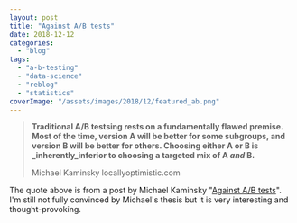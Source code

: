 ```yaml
---
layout: post
title: "Against A/B tests"
date: 2018-12-12
categories: 
  - "blog"
tags: 
  - "a-b-testing"
  - "data-science"
  - "reblog"
  - "statistics"
coverImage: "/assets/images/2018/12/featured_ab.png"
---
```


> **Traditional A/B testsing rests on a fundamentally flawed premise. Most of the time, version A will be better for some subgroups, and version B will be better for others. Choosing either A or B is _inherently_inferior to choosing a targeted mix of A _and_ B.**
> 
> Michael Kaminsky locallyoptimistic.com

The quote above is from a post by Michael Kaminsky "[Against A/B tests](https://www.locallyoptimistic.com/post/against-ab-tests/?utm_campaign=The%20Data%20Science%20Roundup&utm_medium=email&utm_source=Revue%20newsletter)". I'm still not fully convinced by Michael's thesis but it is very interesting and thought-provoking.
